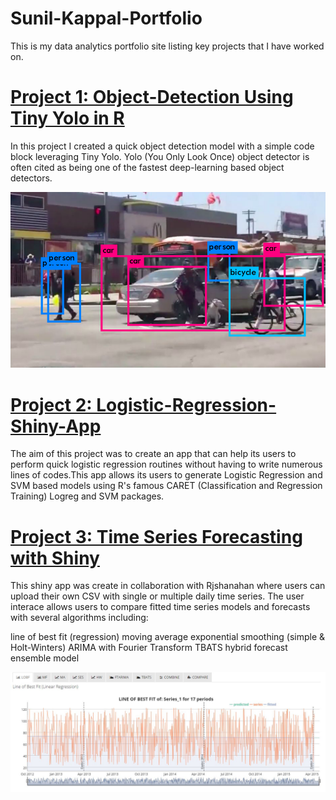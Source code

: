 # Sunil-Kappal-Portfolio
This is my data analytics portfolio site listing key projects that I have worked on.

# [Project 1: Object-Detection Using Tiny Yolo in R](https://github.com/skappal7/Tiny-Yolo-Object-Detection)
In this project I created a quick object detection model with a simple code block leveraging Tiny Yolo. Yolo (You Only Look Once) object detector is often cited as being one of the fastest deep-learning based object detectors.

![](/Images/TinyYolo%20Pred.png)

# [Project 2: Logistic-Regression-Shiny-App](https://sunilkappal.shinyapps.io/Logistic_Regression_Data_Dojo/)
The aim of this project was to create an app that can help its users to perform quick logistic regression routines without having to write numerous lines of codes.This app allows its users to generate Logistic Regression and SVM based models using R's famous CARET (Classification and Regression Training) Logreg and SVM packages.

# [Project 3: Time Series Forecasting with Shiny](https://rjshanahan.shinyapps.io/Time-Series-Forecasting-with-Shiny/)
This shiny app was create in collaboration with Rjshanahan where users can upload their own CSV with single or multiple daily time series. The user interace allows users to compare fitted time series models and forecasts with several algorithms including:

line of best fit (regression)
moving average
exponential smoothing (simple & Holt-Winters)
ARIMA with Fourier Transform
TBATS
hybrid forecast ensemble model

![](/Images/1%20Time%20Series.JPG)
